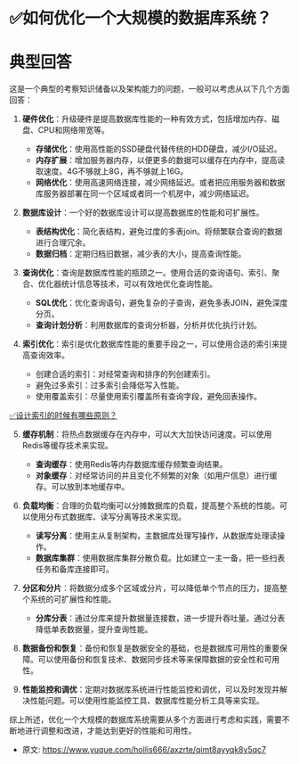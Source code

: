 # ✅如何优化一个大规模的数据库系统？
<!--page header-->

<a name="YWnaP"></a>
# 典型回答
这是一个典型的考察知识储备以及架构能力的问题，一般可以考虑从以下几个方面回答：

1. **硬件优化**：升级硬件是提高数据库性能的一种有效方式，包括增加内存、磁盘、CPU和网络带宽等。
   - **存储优化**：使用高性能的SSD硬盘代替传统的HDD硬盘，减少I/O延迟。
   - **内存扩展**：增加服务器内存，以便更多的数据可以缓存在内存中，提高读取速度。4G不够就上8G，再不够就上16G。
   - **网络优化**：使用高速网络连接，减少网络延迟。或者把应用服务器和数据库服务器部署在同一个区域或者同一个机房中，减少网络延迟。

2. **数据库设计**：一个好的数据库设计可以提高数据库的性能和可扩展性。
   - **表结构优化**：简化表结构，避免过度的多表join。将频繁联合查询的数据进行合理冗余。
   - **数据归档**：定期归档旧数据，减少表的大小，提高查询性能。

3. **查询优化**：查询是数据库性能的瓶颈之一。使用合适的查询语句、索引、聚合、优化器统计信息等技术，可以有效地优化查询性能。
   - **SQL优化**：优化查询语句，避免复杂的子查询，避免多表JOIN，避免深度分页。
   - **查询计划分析**：利用数据库的查询分析器，分析并优化执行计划。

4. **索引优化**：索引是优化数据库性能的重要手段之一，可以使用合适的索引来提高查询效率。
   - 创建合适的索引：对经常查询和排序的列创建索引。
   - 避免过多索引：过多索引会降低写入性能。
   - 使用覆盖索引：尽量使用索引覆盖所有查询字段，避免回表操作。

[✅设计索引的时候有哪些原则？](https://www.yuque.com/hollis666/axzrte/ygxb9f?view=doc_embed)

5. **缓存机制**：将热点数据缓存在内存中，可以大大加快访问速度。可以使用Redis等缓存技术来实现。
   - **查询缓存**：使用Redis等内存数据库缓存频繁查询结果。
   - **对象缓存**：对经常访问的并且变化不频繁的对象（如用户信息）进行缓存。可以放到本地缓存中。

6. **负载均衡**：合理的负载均衡可以分摊数据库的负载，提高整个系统的性能。可以使用分布式数据库、读写分离等技术来实现。
   - **读写分离**：使用主从复制架构，主数据库处理写操作，从数据库处理读操作。
   - **数据库集群**：使用数据库集群分散负载。比如建立一主一备，把一些扫表任务和备库连接即可。

7. **分区和分片**：将数据分成多个区域或分片，可以降低单个节点的压力，提高整个系统的可扩展性和性能。
   - **分库分表**：通过分库来提升数据量连接数，进一步提升吞吐量。通过分表降低单表数据量，提升查询性能。

8. **数据备份和恢复**：备份和恢复是数据安全的基础，也是数据库可用性的重要保障。可以使用备份和恢复技术、数据同步技术等来保障数据的安全性和可用性。

9. **性能监控和调优**：定期对数据库系统进行性能监控和调优，可以及时发现并解决性能问题。可以使用性能监控工具、数据库性能分析工具等来实现。

综上所述，优化一个大规模的数据库系统需要从多个方面进行考虑和实践，需要不断地进行调整和改进，才能达到更好的性能和可用性。


<!--page footer-->
- 原文: <https://www.yuque.com/hollis666/axzrte/qimt8ayyqk8y5qc7>